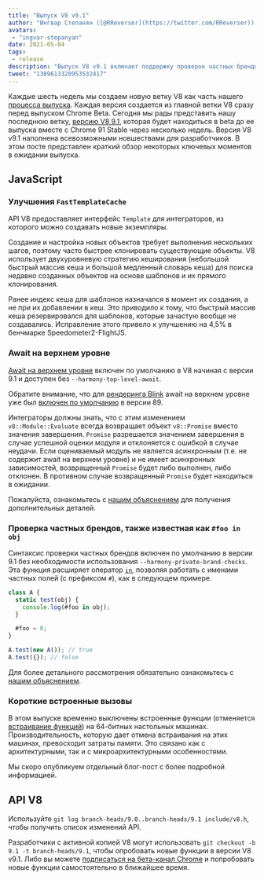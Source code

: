 ```yaml
---
title: "Выпуск V8 v9.1"
author: "Ингвар Степанян ([@RReverser](https://twitter.com/RReverser)), тестирую мой личный бренд"
avatars: 
 - "ingvar-stepanyan"
date: 2021-05-04
tags: 
 - release
description: "Выпуск V8 v9.1 включает поддержку проверок частных брендов, активацию await на верхнем уровне по умолчанию и улучшения производительности."
tweet: "1389613320953532417"
---
```

Каждые шесть недель мы создаем новую ветку V8 как часть нашего [процесса выпуска](https://v8.dev/docs/release-process). Каждая версия создается из главной ветки V8 сразу перед выпуском Chrome Beta. Сегодня мы рады представить нашу последнюю ветку, [версию V8 9.1](https://chromium.googlesource.com/v8/v8.git/+log/branch-heads/9.1), которая будет находиться в beta до ее выпуска вместе с Chrome 91 Stable через несколько недель. Версия V8 v9.1 наполнена всевозможными новшествами для разработчиков. В этом посте представлен краткий обзор некоторых ключевых моментов в ожидании выпуска.

<!--truncate-->
## JavaScript

### Улучшения `FastTemplateCache`

API V8 предоставляет интерфейс `Template` для интеграторов, из которого можно создавать новые экземпляры.

Создание и настройка новых объектов требует выполнения нескольких шагов, поэтому часто быстрее клонировать существующие объекты. V8 использует двухуровневую стратегию кеширования (небольшой быстрый массив кеша и большой медленный словарь кеша) для поиска недавно созданных объектов на основе шаблонов и их прямого клонирования.

Ранее индекс кеша для шаблонов назначался в момент их создания, а не при их добавлении в кеш. Это приводило к тому, что быстрый массив кеша резервировался для шаблонов, которые зачастую вообще не создавались. Исправление этого привело к улучшению на 4,5% в бенчмарке Speedometer2-FlightJS.

### Await на верхнем уровне

[Await на верхнем уровне](https://v8.dev/features/top-level-await) включен по умолчанию в V8 начиная с версии 9.1 и доступен без `--harmony-top-level-await`.

Обратите внимание, что для [рендеринга Blink](https://www.chromium.org/blink) await на верхнем уровне уже был [включен по умолчанию](https://v8.dev/blog/v8-release-89#top-level-await) в версии 89.

Интеграторы должны знать, что с этим изменением `v8::Module::Evaluate` всегда возвращает объект `v8::Promise` вместо значения завершения. `Promise` разрешается значением завершения в случае успешной оценки модуля и отклоняется с ошибкой в случае неудачи. Если оцениваемый модуль не является асинхронным (т.е. не содержит await на верхнем уровне) и не имеет асинхронных зависимостей, возвращенный `Promise` будет либо выполнен, либо отклонен. В противном случае возвращенный `Promise` будет находиться в ожидании.

Пожалуйста, ознакомьтесь с [нашим объяснением](https://v8.dev/features/top-level-await) для получения дополнительных деталей.

### Проверка частных брендов, также известная как `#foo in obj`

Синтаксис проверки частных брендов включен по умолчанию в версии 9.1 без необходимости использования `--harmony-private-brand-checks`. Эта функция расширяет оператор [`in`](https://developer.mozilla.org/en-US/docs/Web/JavaScript/Reference/Operators/in), позволяя работать с именами частных полей (с префиксом `#`), как в следующем примере.

```javascript
class A {
  static test(obj) {
    console.log(#foo in obj);
  }

  #foo = 0;
}

A.test(new A()); // true
A.test({}); // false
```

Для более детального рассмотрения обязательно ознакомьтесь с [нашим объяснением](https://v8.dev/features/private-brand-checks).

### Короткие встроенные вызовы

В этом выпуске временно выключены встроенные функции (отменяется [встраивание функций](https://v8.dev/blog/embedded-builtins)) на 64-битных настольных машинах. Производительность, которую дает отмена встраивания на этих машинах, превосходит затраты памяти. Это связано как с архитектурными, так и с микроархитектурными особенностями.

Мы скоро опубликуем отдельный блог-пост с более подробной информацией.

## API V8

Используйте `git log branch-heads/9.0..branch-heads/9.1 include/v8.h`, чтобы получить список изменений API.

Разработчики с активной копией V8 могут использовать `git checkout -b 9.1 -t branch-heads/9.1`, чтобы опробовать новые функции в версии V8 v9.1. Либо вы можете [подписаться на бета-канал Chrome](https://www.google.com/chrome/browser/beta.html) и попробовать новые функции самостоятельно в ближайшее время.
